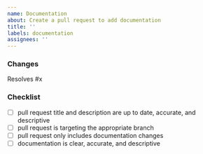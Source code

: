 ```yaml
---
name: Documentation
about: Create a pull request to add documentation
title: ''
labels: documentation
assignees: ''
---
```


### Changes

<!--
Describe in detail what your pull request does, why it does that, etc. Pull
requests without an adequate description will not be reviewed until one is
added. Testing steps, if not already included in the issue's description, may
also be helpful.

Please also keep this description up to date with any discussion that takes
place so that reviewers can understand your intent. This is especially
important if they didn't participate in the discussion.
-->

Resolves #x

### Checklist

- [ ] pull request title and description are up to date, accurate, and
  descriptive
- [ ] pull request is targeting the appropriate branch
- [ ] pull request only includes documentation changes
- [ ] documentation is clear, accurate, and descriptive
